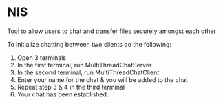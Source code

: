 # NIS

Tool to allow users to chat and transfer files securely amongst each other

To initialize chatting between two clients do the following:
1. Open 3 terminals
2. In the first terminal, run MultiThreadChatServer
3. In the second terminal, run MultiThreadChatClient
4. Enter your name for the chat & you will be added to the chat
5. Repeat step 3 & 4 in the third terminal
6. Your chat has been established.

